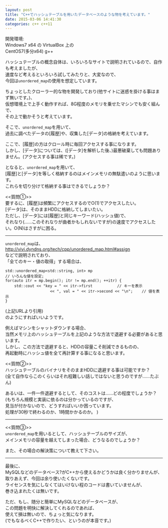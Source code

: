 ```yaml
---
layout: post
title: "C++でハッシュテーブルを用いたデータベースのような物を考えています。"
date: 2015-03-06 14:41:30
categories: c++ c++11
---
```

<p>開発環境:<br>
Windows7 x64 の VirtualBox 上の<br>
CentOS7(多分x64) g++</p>

<p>ハッシュテーブルの概念自体は、いろいろなサイトで説明されているので、自作も考えましたが、<br>
速度など考えるといろいろ試してみたりと、大変なので、<br>
今回は<code>unordered_map</code>の使用を想定しています。</p>

<p>ちょっとしたクローラー的な物を開発しており(他サイトに迷惑を掛ける事はまず無いです。)、<br>
仮想環境上で上手く動作すれば、8G程度のメモリを乗せたマシンでも安く組んで、<br>
その上で動かそうと考えています。</p>

<p>そこで、<code>unordered_map</code>を用いて、<br>
過去に調べたデータの[履歴]や、収集した[データ]の格納を考えています。</p>

<p>ここで、[履歴]の方はクロール時に毎回アクセスする事になります。<br>
しかし、[データ]については、([データ]を解析した後、)最悪破棄しても問題ありません。(アクセスする事は稀です。)</p>

<p>となると、<code>unordered_map</code>を用いて、<br>
[履歴]と[データ]を等しく格納するのはメインメモリの無駄遣いのように思います。<br>
これらを切り分けて格納する事はできるでしょうか？</p>

<p>&lt;&lt;質問①>><br>
要するに、[履歴]は頻繁にアクセスするのでO(1)でアクセスしたい。<br>
[データ]は、そのままHDDに格納してしまいたい。<br>
ただし、[データ]には[履歴]と同じキーワード(ハッシュ値)で、<br>
それなり(……このそれなりが曲者かもしれないですが)の速度でアクセスしたい。O(N)はさすがに困る。</p>

<hr>

<p><code>unordered_map</code>は、<br>
<a href="http://vivi.dyndns.org/tech/cpp/unordered_map.html#assign" rel="nofollow">http://vivi.dyndns.org/tech/cpp/unordered_map.html#assign</a><br>
などで説明されており、<br>
「全てのキー・値の取得」する場合は、</p>

<pre><code>std::unordered_map&lt;std::string, int&gt; mp
// いろんな値を設定;
for(auto itr = mp.begin(); itr != mp.end(); ++itr) {
    std::cout &lt;&lt; "key = " &lt;&lt; itr-&gt;first           // キーを表示
                    &lt;&lt; ", val = " &lt;&lt; itr-&gt;second &lt;&lt; "\n";    // 値を表示
}
</code></pre>

<p>(上記URLより引用)<br>
のようにすればいいようです。</p>

<p>例えばマシンをシャットダウンする場合、<br>
当然メモリ上のハッシュテーブルを上記のような方法で退避する必要があると思います。<br>
しかし、この方法で退避すると、HDDの容量こそ削減できるものの、<br>
再起動時にハッシュ値を全て再計算する事になると思います。</p>

<p>&lt;&lt;質問②>><br>
ハッシュテーブルのバイナリをそのままHDDに退避する事は可能ですか？<br>
(全て自作ならこのくらいはそれ程難しい話しではないと思うのですが……たぶん)</p>

<p>あるいは、一件一件退避するとして、そのコストは……どの程度でしょうか？<br>
(もちろん規模と実装に依るのは分かっているのですが、<br>
 見当が付かないので、どうすればいいか困っています。<br>
 処理が30秒で終わるのか、1時間かかるのか。        )</p>

<hr>

<p>&lt;&lt;質問③>><br>
<code>unordered_map</code>を用いるとして、ハッシュテーブルのサイズが、<br>
メインメモリの容量を越えてしまった場合、どうなるのでしょうか？</p>

<p>また、その場合の解決策について教えて下さい。</p>

<hr>

<p>最後に、<br>
MySQLなどのデータベース?がC++から使えるかどうかは良く分かりませんが、<br>
取りあえず、今回は余り使いたくないです。<br>
ライセンスを気にしなくてはいけない程のコードは書いていませんが、<br>
巻き込まれたくは無いです。</p>

<p>ただ、もし、随分と簡単にMySQLなどのデータベースが、<br>
この問題を明快に解決してくれるのであれば、<br>
使えて損は無いので、ちょっと気になります。<br>
(でもなるべくC++で作りたい、というのが本音です。)</p>
